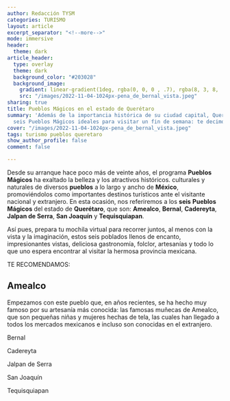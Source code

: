 ```yaml
---
author: Redacción TYSM
categories: TURISMO
layout: article
excerpt_separator: "<!--more-->"
mode: immersive
header:
  theme: dark
article_header:
  type: overlay
  theme: dark
  background_color: "#203028"
  background_image:
    gradient: linear-gradient(1deg, rgba(0, 0, 0 , .7), rgba(8, 3, 8, .9))
    src: "/images/2022-11-04-1024px-pena_de_bernal_vista.jpeg"
sharing: true
title: Pueblos Mágicos en el estado de Querétaro
summary: 'Además de la importancia histórica de su ciudad capital, Querétaro tiene
  seis Pueblos Mágicos ideales para visitar un fin de semana: te decimos cuáles son'
cover: "/images/2022-11-04-1024px-pena_de_bernal_vista.jpeg"
tags: turismo pueblos queretaro
show_author_profile: false
comment: false

---
```

Desde su arranque hace poco más de veinte años, el programa **Pueblos Mágicos** ha exaltado la belleza y los atractivos históricos. culturales y naturales de diversos **pueblos** a lo largo y ancho de **México**, promoviéndolos como importantes destinos turísticos ante el visitante nacional y extranjero. En esta ocasión, nos referiremos a los **seis** **Pueblos Mágicos** del estado de **Querétaro**, que son: **Amealco**, **Bernal**, **Cadereyta**, **Jalpan de Serra**, **San Joaquín** y **Tequisquiapan**.

Así pues, prepara tu mochila virtual para recorrer juntos, al menos con la vista y la imaginación, estos seis poblados llenos de encanto, impresionantes vistas, deliciosa gastronomía, folclor, artesanías y todo lo que uno espera encontrar al visitar la hermosa provincia mexicana.

TE RECOMENDAMOS:

## Amealco

Empezamos con este pueblo que, en años recientes, se ha hecho muy famoso por su artesanía más conocida: las famosas muñecas de Amealco, que son pequeñas niñas y mujeres hechas de tela, las cuales han llegado a todos los mercados mexicanos e incluso son conocidas en el extranjero.

Bernal

Cadereyta

Jalpan de Serra

San Joaquín

Tequisquiapan